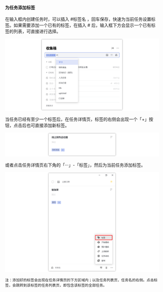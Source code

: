 #### 为任务添加标签

在输入框内创建任务时，可以插入 #标签名 ，回车保存，快速为当前任务设置标签。如果需要添加一个已有的标签，在插入 # 后，输入框下方会显示一个已有标签的列表，可直接进行选择。

![wintagtask1](../../images/Windows/tag/5.1.png)

当任务已经有至少一个标签后，在任务详情页，标签的右侧会出现一个「+」按钮，点击后也可直接添加新标签。

![wintagtask2](../../images/Windows/tag/5.2.png)

或者点击任务详情页右下角的「···」-「标签」，然后为当前任务添加标签。

![wintagtask3](../../images/Windows/tag/5.3.png)

`注：添加好的标签会出现在任务详情页的下方区域内；以及任务列表页，任务名的右侧。点击标签，会跳转到该标签的任务列表页，即包含该标签的全部任务。`


